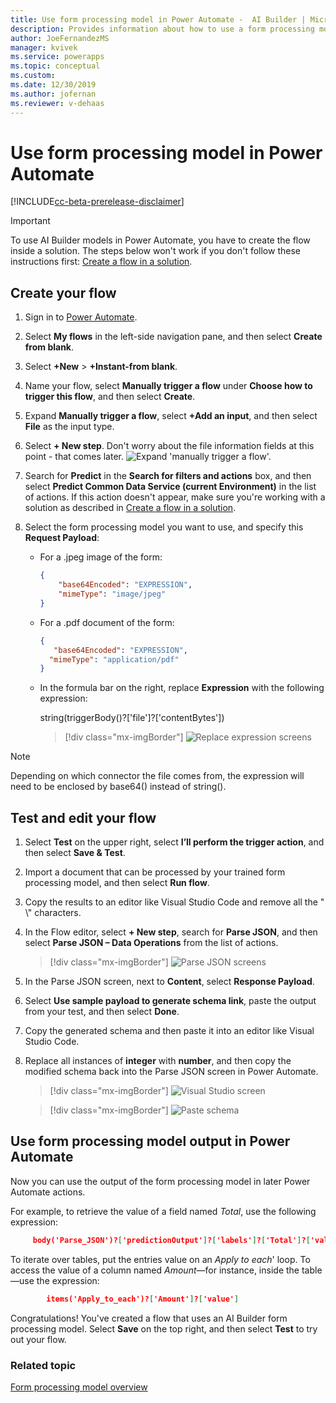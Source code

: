 ```yaml
---
title: Use form processing model in Power Automate -  AI Builder | Microsoft Docs
description: Provides information about how to use a form processing model in Power Automate
author: JoeFernandezMS
manager: kvivek
ms.service: powerapps
ms.topic: conceptual
ms.custom: 
ms.date: 12/30/2019
ms.author: jofernan
ms.reviewer: v-dehaas
---
```


# Use form processing model in Power Automate

[!INCLUDE[cc-beta-prerelease-disclaimer](./includes/cc-beta-prerelease-disclaimer.md)]

 > [!IMPORTANT]
 > To use AI Builder models in Power Automate, you have to create the flow inside a solution. The steps below won't work if you don't follow these instructions first: [Create a flow in a solution](/flow/create-flow-solution).

## Create your flow

1. Sign in to [Power Automate](https://flow.microsoft.com/).
1. Select **My flows** in the left-side navigation pane, and then select **Create from blank**.
1. Select **+New** > **+Instant-from blank**.
1. Name your flow, select **Manually trigger a flow** under **Choose how to trigger this flow**, and then select **Create**.
1. Expand **Manually trigger a flow**, select **+Add an input**, and then select **File** as the input type.
1. Select **+ New step**. Don't worry about the file information fields at this point - that comes later. 
![Expand 'manually trigger a flow'.](media/flow-add-input.png)
1. Search for **Predict** in the **Search for filters and actions** box, and then select **Predict Common Data Service (current Environment)** in the list of actions. If this action doesn't appear, make sure you're working with a solution as described in [Create a flow in a solution](/flow/create-flow-solution).
1. Select the form processing model you want to use, and specify this **Request Payload**:
    
    -	For a .jpeg image of the form:

        ```json
        {
            "base64Encoded": "EXPRESSION",
    	    "mimeType": "image/jpeg"
        }
        ```

    - 	For a .pdf document of the form:

          ```json
         {
             "base64Encoded": "EXPRESSION",
    	    "mimeType": "application/pdf"
        }
           ```

    - In the formula bar on the right, replace **Expression** with the following expression:
    
        string(triggerBody()?['file']?['contentBytes'])

        > [!div class="mx-imgBorder"]
        > ![Replace expression screens](media/replace-expression.png "Replace expression screens")
    
 > [!NOTE]
 > Depending on which connector the file comes from, the expression will need to be enclosed by base64() instead of string().

## Test and edit your flow

1. Select **Test** on the upper right, select **I’ll perform the trigger action**,  and then select **Save & Test**.
1. Import a document that can be processed by your trained form processing model, and then select **Run flow**.
1. Copy the results to an editor like Visual Studio Code and remove all the " \\" characters.
1. In the Flow editor,  select **+ New step**, search for **Parse JSON**, and then select **Parse JSON – Data Operations** from the list of actions.

    > [!div class="mx-imgBorder"]
    > ![Parse JSON screens](media/parse-json-forms.png "Parse JSON screens")
    

1.	In the Parse JSON screen, next to **Content**, select **Response Payload**.
1. Select **Use sample payload to generate schema link**, paste the output from your test, and then select **Done**.
1.	Copy the generated schema and then paste it into an editor like Visual Studio Code. 
1. Replace all instances of **integer** with **number**, and then copy the modified schema back into the Parse JSON screen in Power Automate.


    > [!div class="mx-imgBorder"]
    > ![Visual Studio  screen](media/visual-studio-replace-integer.png "Visual Studio screen")

    > [!div class="mx-imgBorder"]
    > ![Paste schema](media/parse-json-schema.png "Paste schema")

## Use form processing model output in Power Automate

Now you can use the output of the form processing model in later Power Automate actions.

For example, to retrieve the value of a field named *Total*, use the following expression:  

   ```json
        body('Parse_JSON')?['predictionOutput']?['labels']?['Total']?['value']
```

To iterate over tables, put the entries value on an *Apply to each*' loop. To access the value of a column named *Amount*—for instance, inside the table—use the expression:
    
```json
        items('Apply_to_each')?['Amount']?['value']

```
Congratulations! You've created a flow that uses an AI Builder form processing model. Select **Save** on the top right, and then select **Test** to try out your flow.

### Related topic
[Form processing model overview](form-processing-model-overview.md)
